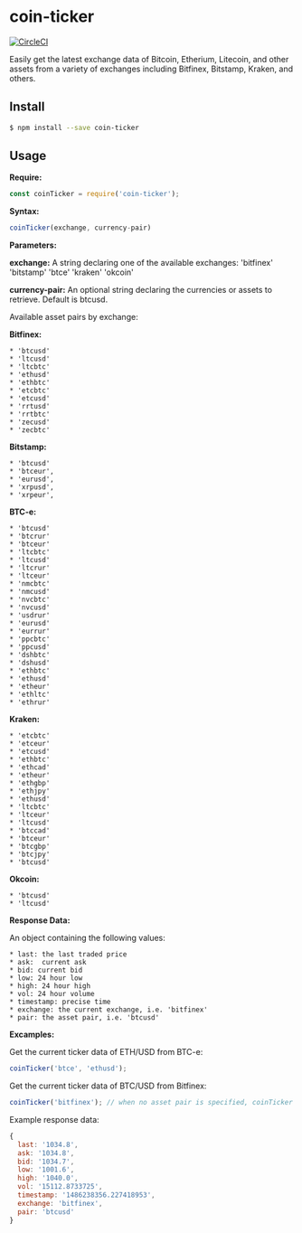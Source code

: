 # coin-ticker

[![CircleCI](https://circleci.com/gh/donbobvanbirt/coin-ticker.svg?style=svg)](https://circleci.com/gh/donbobvanbirt/coin-ticker)

Easily get the latest exchange data of Bitcoin, Etherium, Litecoin, and other assets from a variety of exchanges including Bitfinex, Bitstamp, Kraken, and others.

## Install

```bash
$ npm install --save coin-ticker
```

## Usage
**Require:**
```js
const coinTicker = require('coin-ticker');

```

**Syntax:**
```js
coinTicker(exchange, currency-pair)
```

**Parameters:**

**exchange:**
A string declaring one of the available exchanges:
  'bitfinex'
  'bitstamp'
  'btce'
  'kraken'
  'okcoin'

**currency-pair:**
An optional string declaring the currencies or assets to retrieve. Default is btcusd.

Available asset pairs by exchange:

**Bitfinex:**

    * 'btcusd'
    * 'ltcusd'
    * 'ltcbtc'
    * 'ethusd'
    * 'ethbtc'
    * 'etcbtc'
    * 'etcusd'
    * 'rrtusd'
    * 'rrtbtc'
    * 'zecusd'
    * 'zecbtc'

**Bitstamp:**

    * 'btcusd'
    * 'btceur',
    * 'eurusd',
    * 'xrpusd',
    * 'xrpeur',

**BTC-e:**

    * 'btcusd'
    * 'btcrur'
    * 'btceur'
    * 'ltcbtc'
    * 'ltcusd'
    * 'ltcrur'
    * 'ltceur'
    * 'nmcbtc'
    * 'nmcusd'
    * 'nvcbtc'
    * 'nvcusd'
    * 'usdrur'
    * 'eurusd'
    * 'eurrur'
    * 'ppcbtc'
    * 'ppcusd'
    * 'dshbtc'
    * 'dshusd'
    * 'ethbtc'
    * 'ethusd'
    * 'etheur'
    * 'ethltc'
    * 'ethrur'

**Kraken:**

    * 'etcbtc'
    * 'etceur'
    * 'etcusd'
    * 'ethbtc'
    * 'ethcad'
    * 'etheur'
    * 'ethgbp'
    * 'ethjpy'
    * 'ethusd'
    * 'ltcbtc'
    * 'ltceur'
    * 'ltcusd'
    * 'btccad'
    * 'btceur'
    * 'btcgbp'
    * 'btcjpy'
    * 'btcusd'

**Okcoin:**

    * 'btcusd'
    * 'ltcusd'


**Response Data:**

  An object containing the following values:

    * last: the last traded price
    * ask:  current ask
    * bid: current bid
    * low: 24 hour low
    * high: 24 hour high
    * vol: 24 hour volume
    * timestamp: precise time
    * exchange: the current exchange, i.e. 'bitfinex'
    * pair: the asset pair, i.e. 'btcusd'


**Excamples:**

Get the current ticker data of ETH/USD from BTC-e:
```js
coinTicker('btce', 'ethusd');
```

Get the current ticker data of BTC/USD from Bitfinex:
```js
coinTicker('bitfinex'); // when no asset pair is specified, coinTicker will default to 'btcusd'
```

Example response data:
```js
{
  last: '1034.8',
  ask: '1034.8',
  bid: '1034.7',
  low: '1001.6',
  high: '1040.0',
  vol: '15112.8733725',
  timestamp: '1486238356.227418953',
  exchange: 'bitfinex',
  pair: 'btcusd'
}
```
